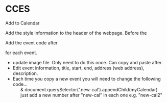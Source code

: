 # CCES
Add to Calendar

Add the style information to the header of the webpage. Before the </head>

Add the event code after </em></p> for each event. 
  - update image file <img src="Easter Triduum Schedule of Events _ Catholic Extension_files/Add to Calendar.png" alt=""/>
    Only need to do this once. Can copy and paste after. 
  - Edit event information, title, start, end, address (web address), description. 
  - Each time you copy a new event you will need to change the following code... <ul class="new-cal"> & document.querySelector('.new-cal').appendChild(myCalendar) just add a new number after "new-cal" in each one e.g. "new-cal2"
